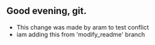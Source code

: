 ## Good evening, git.


- This change was made by aram to test conflict
- iam adding this from 'modify_readme' branch